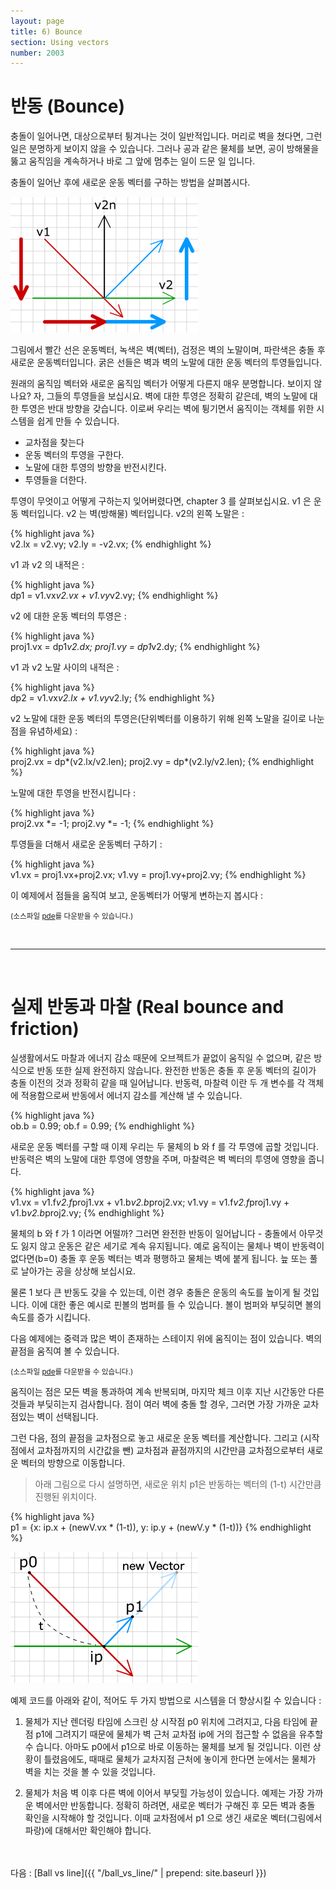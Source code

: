 ```yaml
---
layout: page
title: 6) Bounce
section: Using vectors
number: 2003
---
```


# 반동 (Bounce)


충돌이 일어나면, 대상으로부터 튕겨나는 것이 일반적입니다. 머리로 벽을 쳤다면, 그런 일은 분명하게 보이지 않을 수 있습니다. 그러나 공과 같은 물체를 보면, 공이 방해물을 뚫고 움직임을 계속하거나 바로 그 앞에 멈추는 일이 드문 일 입니다.

충돌이 일어난 후에 새로운 운동 벡터를 구하는 방법을 살펴봅시다.

![Alt Bounce on Wall vector](../img/tut06_1.gif)

그림에서 빨간 선은 운동벡터, 녹색은 벽(벡터), 검정은 벽의 노말이며, 파란색은 충돌 후 새로운 운동벡터입니다. 굵은 선들은 벽과 벽의 노말에 대한 운동 벡터의 투영들입니다.

원래의 움직임 벡터와 새로운 움직임 벡터가 어떻게 다른지 매우 분명합니다. 보이지 않나요? 자, 그들의 투영들을 보십시요. 벽에 대한 투영은 정확히 같은데, 벽의 노말에 대한 투영은 반대 방향을 갖습니다. 이로써 우리는 벽에 튕기면서 움직이는 객체를 위한 시스템을 쉽게 만들 수 있습니다.


+ 교차점을 찾는다
+ 운동 벡터의 투영을 구한다.
+ 노말에 대한 투영의 방향을 반전시킨다.
+ 투영들을 더한다.

투영이 무엇이고 어떻게 구하는지 잊어버렸다면, chapter 3 를 살펴보십시요.
v1 은 운동 벡터입니다. v2 는 벽(방해물) 벡터입니다. v2의 왼쪽 노말은 :

{% highlight java %}  
v2.lx = v2.vy;
v2.ly = -v2.vx;
{% endhighlight %}


v1 과 v2 의 내적은 :

{% highlight java %}  
dp1 = v1.vx*v2.vx + v1.vy*v2.vy;
{% endhighlight %}


v2 에 대한 운동 벡터의 투영은 :

{% highlight java %}  
proj1.vx = dp1*v2.dx;
proj1.vy = dp1*v2.dy;
{% endhighlight %}


v1 과 v2 노말 사이의 내적은 :

{% highlight java %}  
dp2 = v1.vx*v2.lx + v1.vy*v2.ly;
{% endhighlight %}

v2 노말에 대한 운동 벡터의 투영은(단위벡터를 이용하기 위해 왼쪽 노말을 길이로 나눈 점을 유념하세요) :

{% highlight java %}  
proj2.vx = dp*(v2.lx/v2.len);
proj2.vy = dp*(v2.ly/v2.len);
{% endhighlight %}

노말에 대한 투영을 반전시킵니다 :

{% highlight java %}  
proj2.vx *= -1;
proj2.vy *= -1;
{% endhighlight %}

투영들을 더해서 새로운 운동벡터 구하기 :

{% highlight java %}  
v1.vx = proj1.vx+proj2.vx;
v1.vy = proj1.vy+proj2.vy;
{% endhighlight %}

이 예제에서 점들을 움직여 보고, 운동벡터가 어떻게 변하는지 봅시다 :

<canvas data-processing-sources="../data/bounce.pde"></canvas>
<small>(소스파일 [pde](../data/bounce.pde)를 다운받을 수 있습니다.)</small>

<br>

----

<br>

# 실제 반동과 마찰 (Real bounce and friction)

실생활에서도 마찰과 에너지 감소 때문에 오브젝트가 끝없이 움직일 수 없으며, 같은 방식으로 반동 또한 실제 완전하지 않습니다. 완전한 반동은 충돌 후 운동 벡터의 길이가 충돌 이전의 것과 정확히 같을 때 일어납니다. 반동력, 마찰력 이란 두 개 변수를 각 객체에 적용함으로써 반동에서 에너지 감소를 계산해 낼 수 있습니다.

{% highlight java %}  
ob.b = 0.99;
ob.f = 0.99;
{% endhighlight %}

새로운 운동 벡터를 구할 때 이제 우리는 두 물체의 b 와 f 를 각 투영에 곱할 것입니다. 반동력은 벽의 노말에 대한 투영에 영향을 주며, 마찰력은 벽 벡터의 투영에 영향을 줍니다.

{% highlight java %}  
v1.vx = v1.f*v2.f*proj1.vx + v1.b*v2.b*proj2.vx;
v1.vy = v1.f*v2.f*proj1.vy + v1.b*v2.b*proj2.vy;
{% endhighlight %}

물체의 b 와 f 가 1 이라면 어떨까? 그러면 완전한 반동이 일어납니다 - 충돌에서 아무것도 잃지 않고 운동은 같은 세기로 계속 유지됩니다. 예로 움직이는 물체나 벽이 반동력이 없다면(b=0) 충돌 후 운동 벡터는 벽과 평행하고 물체는 벽에 붙게 됩니다. 늪 또는 풀로 날아가는 공을 상상해 보십시요.

물론 1 보다 큰 반동도 갖을 수 있는데, 이런 경우 충돌은 운동의 속도를 높이게 될 것입니다. 이에 대한 좋은 예시로 핀볼의 범퍼를 들 수 있습니다. 볼이 범퍼와 부딪히면 볼의 속도를 증가 시킵니다.

다음 예제에는 중력과 많은 벽이 존재하는 스테이지 위에 움직이는 점이 있습니다. 벽의 끝점을 움직여 볼 수 있습니다.

<canvas data-processing-sources="../data/real_bounce.pde"></canvas>
<small>(소스파일 [pde](../data/real_bounce.pde)를 다운받을 수 있습니다.)</small>

움직이는 점은 모든 벽을 통과하여 계속 반복되며, 마지막 체크 이후 지난 시간동안 다른 것들과 부딪히는지 검사합니다. 점이 여러 벽에 충돌 할 경우, 그러면 가장 가까운 교차점있는 벽이 선택됩니다. 

그런 다음, 점의 끝점을 교차점으로 놓고 새로운 운동 벡터를 계산합니다. 그리고 (시작점에서 교차점까지의 시간값을 뺀) 교차점과 끝점까지의 시간만큼 교차점으로부터 새로운 벡터의 방향으로 이동합니다.

>아래 그림으로 다시 설명하면, 새로운 위치 p1은 반동하는 벡터의 (1-t) 시간만큼 진행된 위치이다.

{% highlight java %}  
p1 = {x: ip.x + (newV.vx * (1-t)), y: ip.y + (newV.y * (1-t))}
{% endhighlight %}

![Alt Real Bounce on Wall vector](../img/tut06_2.png)

예제 코드를 아래와 같이, 적어도 두 가지 방법으로 시스템을 더 향상시킬 수 있습니다 :

1. 물체가 지난 렌더링 타임에 스크린 상 시작점 p0 위치에 그려지고, 다음 타임에 끝점 p1에 그려지기 때문에 물체가 벽 근처 교차점 ip에 거의 접근할 수 없음을 유추할 수 습니다. 아마도 p0에서 p1으로 바로 이동하는 물체를 보게 될 것입니다. 이런 상황이 틀렸음에도, 때때로 물체가 교차지점 근처에 놓이게 한다면 눈에서는 물체가 벽을 치는 것을 볼 수 있을 것입니다.

2. 물체가 처음 벽 이후 다른 벽에 이어서 부딪힐 가능성이 있습니다. 예제는 가장 가까운 벽에서만 반동합니다. 정확히 하려면, 새로운 벡터가 구해진 후 모든 벽과 충돌 확인을 시작해야 할 것입니다. 이때 교차점에서 p1 으로 생긴 새로운 벡터(그림에서 파랑)에 대해서만 확인해야 합니다.

<br>
<br>
다음 : [Ball vs line]({{ "/ball_vs_line/" | prepend: site.baseurl }})



